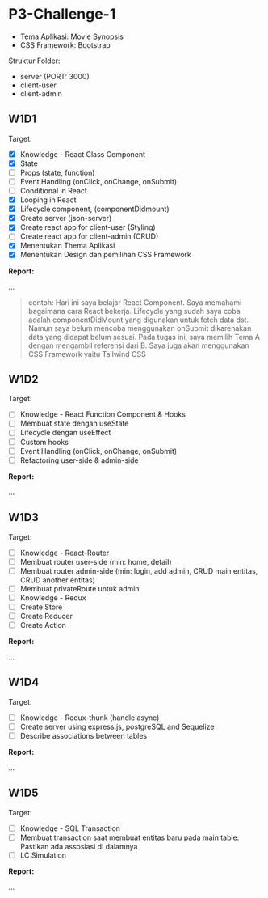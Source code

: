# P3-Challenge-1

- Tema Aplikasi: Movie Synopsis
- CSS Framework: Bootstrap

Struktur Folder:

- server (PORT: 3000)
- client-user
- client-admin

## W1D1

Target:

- [x] Knowledge - React Class Component
- [x] State
- [ ] Props (state, function)
- [ ] Event Handling (onClick, onChange, onSubmit)
- [ ] Conditional in React
- [x] Looping in React
- [x] Lifecycle component, (componentDidmount)
- [x] Create server (json-server)
- [x] Create react app for client-user (Styling)
- [ ] Create react app for client-admin (CRUD)
- [x] Menentukan Thema Aplikasi
- [x] Menentukan Design dan pemilihan CSS Framework

**Report:**

...

> contoh: Hari ini saya belajar React Component. Saya memahami bagaimana cara React bekerja. Lifecycle yang sudah saya coba adalah componentDidMount yang digunakan untuk fetch data dst. Namun saya belum mencoba menggunakan onSubmit dikarenakan data yang didapat belum sesuai.
> Pada tugas ini, saya memilih Tema A dengan mengambil referensi dari B. Saya juga akan menggunakan CSS Framework yaitu Tailwind CSS

## W1D2

Target:

- [ ] Knowledge - React Function Component & Hooks
- [ ] Membuat state dengan useState
- [ ] Lifecycle dengan useEffect
- [ ] Custom hooks
- [ ] Event Handling (onClick, onChange, onSubmit)
- [ ] Refactoring user-side & admin-side

**Report:**

...

## W1D3

Target:

- [ ] Knowledge - React-Router
- [ ] Membuat router user-side (min: home, detail)
- [ ] Membuat router admin-side (min: login, add admin, CRUD main entitas, CRUD another entitas)
- [ ] Membuat privateRoute untuk admin
- [ ] Knowledge - Redux
- [ ] Create Store
- [ ] Create Reducer
- [ ] Create Action

**Report:**

...

## W1D4

Target:

- [ ] Knowledge - Redux-thunk (handle async)
- [ ] Create server using express.js, postgreSQL and Sequelize
- [ ] Describe associations between tables

**Report:**

...

## W1D5

Target:

- [ ] Knowledge - SQL Transaction
- [ ] Membuat transaction saat membuat entitas baru pada main table. Pastikan ada assosiasi di dalamnya
- [ ] LC Simulation

**Report:**

...
